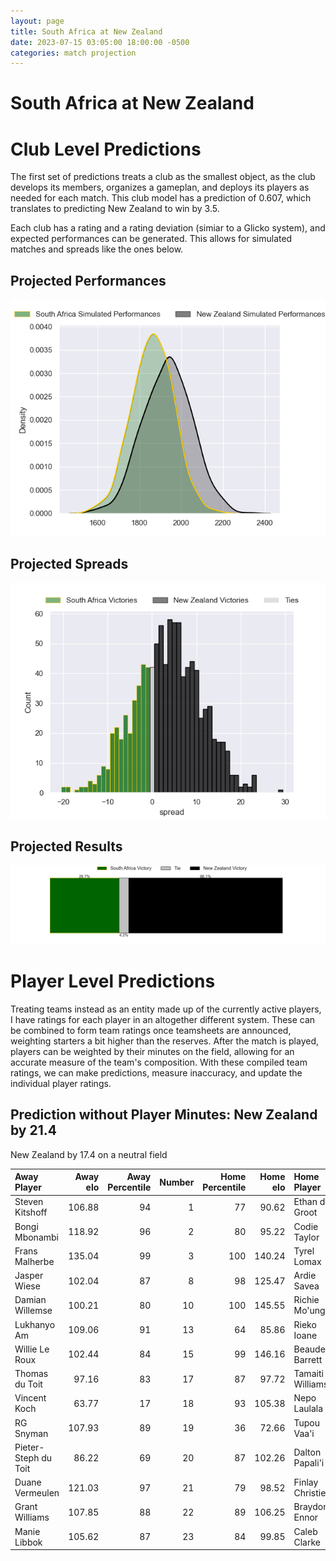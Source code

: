 ```yaml
---  
layout: page  
title: South Africa at New Zealand  
date: 2023-07-15 03:05:00 18:00:00 -0500  
categories: match projection  
---
```

# South Africa at New Zealand

# Club Level Predictions


The first set of predictions treats a club as the smallest object, as the club develops its members, organizes a gameplan, and deploys its players as needed for each match. This club model has a prediction of 0.607, which translates to predicting New Zealand to win by 3.5.

Each club has a rating and a rating deviation (simiar to a Glicko system), and expected performances can be generated. This allows for simulated matches and spreads like the ones below.
## Projected Performances


![Projected Performances](plots/performances_2023-07-15-NewZealand-SouthAfrica.png)
## Projected Spreads


![Projected Spreads](plots/spreads_2023-07-15-NewZealand-SouthAfrica.png)
## Projected Results


![Projected Results](plots/resultbar_2023-07-15-NewZealand-SouthAfrica.png)
# Player Level Predictions


Treating teams instead as an entity made up of the currently active players, I have ratings for each player in an altogether different system. These can be combined to form team ratings once teamsheets are announced, weighting starters a bit higher than the reserves. After the match is played, players can be weighted by their minutes on the field, allowing for an accurate measure of the team's composition. With these compiled team ratings, we can make predictions, measure inaccuracy, and update the individual player ratings.
## Prediction without Player Minutes: New Zealand by 21.4


New Zealand by 17.4 on a neutral field



| Away Player          |   Away elo |   Away Percentile |   Number |   Home Percentile |   Home elo | Home Player      |
|:---------------------|-----------:|------------------:|---------:|------------------:|-----------:|:-----------------|
| Steven Kitshoff      |     106.88 |                94 |        1 |                77 |      90.62 | Ethan de Groot   |
| Bongi Mbonambi       |     118.92 |                96 |        2 |                80 |      95.22 | Codie Taylor     |
| Frans Malherbe       |     135.04 |                99 |        3 |               100 |     140.24 | Tyrel Lomax      |
| Jasper Wiese         |     102.04 |                87 |        8 |                98 |     125.47 | Ardie Savea      |
| Damian Willemse      |     100.21 |                80 |       10 |               100 |     145.55 | Richie Mo'unga   |
| Lukhanyo Am          |     109.06 |                91 |       13 |                64 |      85.86 | Rieko Ioane      |
| Willie Le Roux       |     102.44 |                84 |       15 |                99 |     146.16 | Beauden Barrett  |
| Thomas du Toit       |      97.16 |                83 |       17 |                87 |      97.72 | Tamaiti Williams |
| Vincent Koch         |      63.77 |                17 |       18 |                93 |     105.38 | Nepo Laulala     |
| RG Snyman            |     107.93 |                89 |       19 |                36 |      72.66 | Tupou Vaa'i      |
| Pieter-Steph du Toit |      86.22 |                69 |       20 |                87 |     102.26 | Dalton Papali'i  |
| Duane Vermeulen      |     121.03 |                97 |       21 |                79 |      98.52 | Finlay Christie  |
| Grant Williams       |     107.85 |                88 |       22 |                89 |     106.25 | Braydon Ennor    |
| Manie Libbok         |     105.62 |                87 |       23 |                84 |      99.85 | Caleb Clarke     |

